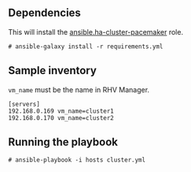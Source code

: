 Dependencies
---

This will install the [ansible.ha-cluster-pacemaker](https://github.com/tsailiming/ansible.ha-cluster-pacemaker) role.
```
# ansible-galaxy install -r requirements.yml

```

Sample inventory
---

`vm_name` must be the name in RHV Manager.

```
[servers]
192.168.0.169 vm_name=cluster1
192.168.0.170 vm_name=cluster2
```

Running the playbook
---
```
# ansible-playbook -i hosts cluster.yml
```